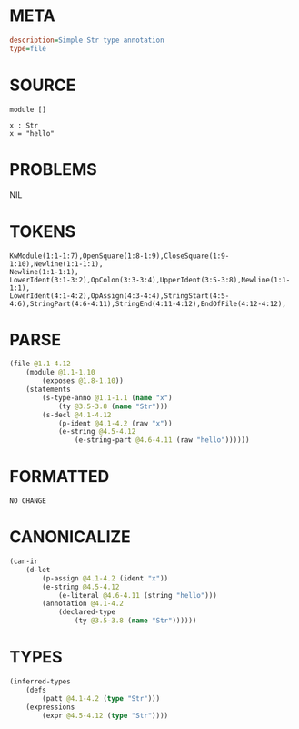 # META
~~~ini
description=Simple Str type annotation
type=file
~~~
# SOURCE
~~~roc
module []

x : Str
x = "hello"
~~~
# PROBLEMS
NIL
# TOKENS
~~~zig
KwModule(1:1-1:7),OpenSquare(1:8-1:9),CloseSquare(1:9-1:10),Newline(1:1-1:1),
Newline(1:1-1:1),
LowerIdent(3:1-3:2),OpColon(3:3-3:4),UpperIdent(3:5-3:8),Newline(1:1-1:1),
LowerIdent(4:1-4:2),OpAssign(4:3-4:4),StringStart(4:5-4:6),StringPart(4:6-4:11),StringEnd(4:11-4:12),EndOfFile(4:12-4:12),
~~~
# PARSE
~~~clojure
(file @1.1-4.12
	(module @1.1-1.10
		(exposes @1.8-1.10))
	(statements
		(s-type-anno @1.1-1.1 (name "x")
			(ty @3.5-3.8 (name "Str")))
		(s-decl @4.1-4.12
			(p-ident @4.1-4.2 (raw "x"))
			(e-string @4.5-4.12
				(e-string-part @4.6-4.11 (raw "hello"))))))
~~~
# FORMATTED
~~~roc
NO CHANGE
~~~
# CANONICALIZE
~~~clojure
(can-ir
	(d-let
		(p-assign @4.1-4.2 (ident "x"))
		(e-string @4.5-4.12
			(e-literal @4.6-4.11 (string "hello")))
		(annotation @4.1-4.2
			(declared-type
				(ty @3.5-3.8 (name "Str"))))))
~~~
# TYPES
~~~clojure
(inferred-types
	(defs
		(patt @4.1-4.2 (type "Str")))
	(expressions
		(expr @4.5-4.12 (type "Str"))))
~~~
